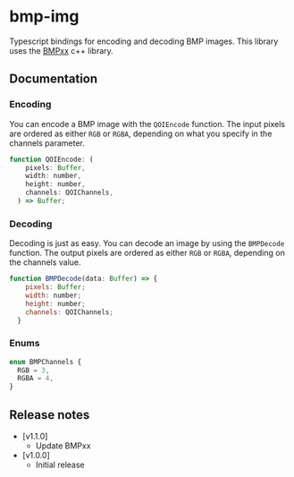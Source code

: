 # bmp-img

Typescript bindings for encoding and decoding BMP images.
This library uses the [BMPxx](https://github.com/rubikscraft/BMPxx) c++ library.

## Documentation

### Encoding

You can encode a BMP image with the `QOIEncode` function.
The input pixels are ordered as either `RGB` or `RGBA`, depending on what you specify in the channels parameter.

```js
function QOIEncode: (
    pixels: Buffer,
    width: number,
    height: number,
    channels: QOIChannels,
  ) => Buffer;
```

### Decoding

Decoding is just as easy. You can decode an image by using the `BMPDecode` function.
The output pixels are ordered as either `RGB` or `RGBA`, depending on the channels value.

```js
function BMPDecode(data: Buffer) => {
    pixels: Buffer;
    width: number;
    height: number;
    channels: QOIChannels;
  }
```

### Enums

```js
enum BMPChannels {
  RGB = 3,
  RGBA = 4,
}
```

## Release notes

* [v1.1.0]
  * Update BMPxx
* [v1.0.0]
  * Initial release
